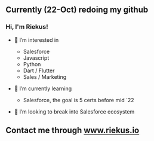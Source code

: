 ## Currently (22-Oct) redoing my github

### Hi, I'm Riekus!

- 👀 I’m interested in 
  - Salesforce
  - Javascript
  - Python 
  - Dart / Flutter
  - Sales / Marketing
  
 
- 🌱 I’m currently learning 
  - Salesforce, the goal is 5 certs before mid `22

- 💞️ I’m looking to break into Salesforce ecosystem

## Contact me through www.riekus.io

